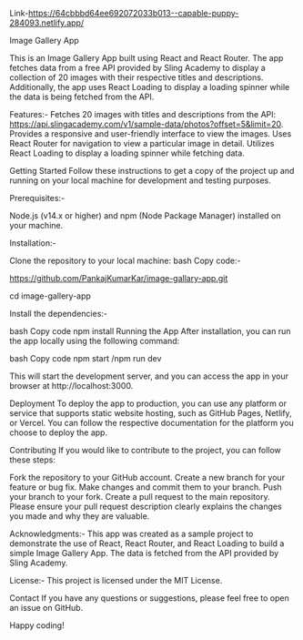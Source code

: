 Link-https://64cbbbd64ee692072033b013--capable-puppy-284093.netlify.app/


Image Gallery App 

This is an Image Gallery App built using React and React Router. The app fetches data from a free API provided by Sling Academy to display a collection of 20 images with their respective titles and descriptions. Additionally, the app uses React Loading to display a loading spinner while the data is being fetched from the API.

Features:-
Fetches 20 images with titles and descriptions from the API: https://api.slingacademy.com/v1/sample-data/photos?offset=5&limit=20.
Provides a responsive and user-friendly interface to view the images.
Uses React Router for navigation to view a particular image in detail.
Utilizes React Loading to display a loading spinner while fetching data.

Getting Started
Follow these instructions to get a copy of the project up and running on your local machine for development and testing purposes.

Prerequisites:-

Node.js (v14.x or higher) and npm (Node Package Manager) installed on your machine.

Installation:-

Clone the repository to your local machine:
bash
Copy code:-

https://github.com/PankajKumarKar/image-gallary-app.git

cd image-gallery-app

Install the dependencies:-

bash
Copy code
npm install
Running the App
After installation, you can run the app locally using the following command:

bash
Copy code
npm start /npm run dev

This will start the development server, and you can access the app in your browser at http://localhost:3000.

Deployment
To deploy the app to production, you can use any platform or service that supports static website hosting, such as GitHub Pages, Netlify, or Vercel. You can follow the respective documentation for the platform you choose to deploy the app.

Contributing
If you would like to contribute to the project, you can follow these steps:

Fork the repository to your GitHub account.
Create a new branch for your feature or bug fix.
Make changes and commit them to your branch.
Push your branch to your fork.
Create a pull request to the main repository.
Please ensure your pull request description clearly explains the changes you made and why they are valuable.

Acknowledgments:-
This app was created as a sample project to demonstrate the use of React, React Router, and React Loading to build a simple Image Gallery App. The data is fetched from the API provided by Sling Academy.

License:-
This project is licensed under the MIT License.

Contact
If you have any questions or suggestions, please feel free to open an issue on GitHub.

Happy coding!
